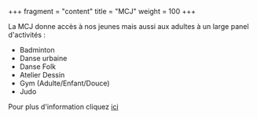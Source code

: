 +++
fragment = "content"
title = "MCJ"
weight = 100
+++

La MCJ donne accès à nos jeunes mais aussi aux adultes à un large panel d'activités :

* Badminton
* Danse urbaine
* Danse Folk
* Atelier Dessin
* Gym (Adulte/Enfant/Douce)
* Judo

Pour plus d'information cliquez [ici](https://sites.google.com/site/mcjpreuilly/activites/chorale)

